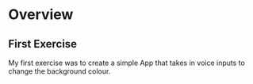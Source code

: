 # Overview

## First Exercise

My first exercise was to create a simple App that takes in voice inputs to change the background colour.
